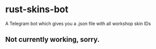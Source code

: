 # rust-skins-bot
A Telegram bot which gives you a .json file with all workshop skin IDs

## Not currently working, sorry.
